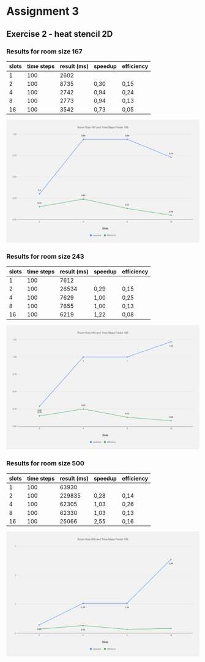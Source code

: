 # Assignment 3

## Exercise 2 - heat stencil 2D

### Results for room size 167

| slots | time steps | result (ms) | speedup | efficiency |
|-------|------------|-------------| ------- | ---------- |
| 1     | 100        | 2602        |         |            |
| 2     | 100        | 8735        | 0,30    | 0,15       |
| 4     | 100        | 2742        | 0,94    | 0,24       |
| 8     | 100        | 2773        | 0,94    | 0,13       |
| 16    | 100        | 3542        | 0,73    | 0,05       |

![](images/167.svg)

### Results for room size 243

| slots | time steps | result (ms) | speedup | efficiency |
|-------|------------|-------------| ------- | ---------- |
| 1     | 100        | 7612        |         |            |
| 2     | 100        | 26534       | 0,29    | 0,15       |
| 4     | 100        | 7629        | 1,00    | 0,25       |
| 8     | 100        | 7655        | 1,00    | 0,13       |
| 16    | 100        | 6219        | 1,22    | 0,08       |

![](images/243.svg)

### Results for room size 500

| slots | time steps | result (ms) | speedup | efficiency |
|-------|------------|-------------| ------- | ---------- |
| 1     | 100        | 63930       |         |            |
| 2     | 100        | 229835      | 0,28    | 0,14       |
| 4     | 100        | 62305       | 1,03    | 0,26       |
| 8     | 100        | 62330       | 1,03    | 0,13       |
| 16    | 100        | 25066       | 2,55    | 0,16       |

![](images/500.svg)
